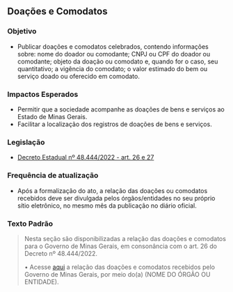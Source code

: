 ## Doações e Comodatos

### Objetivo
- Publicar doações e comodatos celebrados, contendo informações sobre: nome do doador ou comodante; CNPJ ou CPF do doador ou comodante; objeto da doação ou comodato e, quando for o caso, seu quantitativo; a vigência do comodato; o valor estimado do bem ou serviço doado ou oferecido em comodato.

### Impactos Esperados
- Permitir que a sociedade acompanhe as doações de bens e serviços ao Estado de Minas Gerais.
- Facilitar a localização dos registros de doações de bens e serviços.

### Legislação
- [Decreto Estadual nº 48.444/2022 - art. 26 e 27]( https://www.almg.gov.br/legislacao-mineira/texto/DEC/48444/2022/?cons=1)

### Frequência de atualização
-	Após a formalização do ato, a relação das doações ou comodatos recebidos deve ser divulgada pelos órgãos/entidades no seu próprio sítio eletrônico, no mesmo mês da publicação no diário oficial.

### Texto Padrão

> Nesta seção são disponibilizadas a relação das doações e comodatos para o Governo de Minas Gerais, em consonância com o art. 26 do Decreto nº 48.444/2022.
> 
> •	Acesse [aqui](https://dados.mg.gov.br/dataset/doacoes-comodatos-amigo-estado-mg) a relação das doações e comodatos recebidos pelo Governo de Minas Gerais, por meio do(a) (NOME DO ÓRGÃO OU ENTIDADE).
>  

